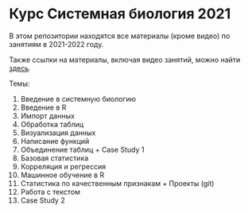 # Курс Системная биология 2021

В этом репозитории находятся все материалы (кроме видео) по занятиям в 2021-2022 году.

Также ссылки на материалы, включая видео занятий, можно найти [здесь](https://doc.clickup.com/d/h/2f1x5-1041/46b5e31848d4ff4).

Темы:
1. Введение в системную биологию
2. Введение в R
3. Импорт данных
4. Обработка таблиц
5. Визуализация данных
6. Написание функций
7. Объединение таблиц + Case Study 1
8. Базовая статистика
9. Корреляция и регрессия
10. Машинное обучение в R
11. Статистика по качественным признакам + Проекты (git)
12. Работа с текстом
13. Case Study 2
